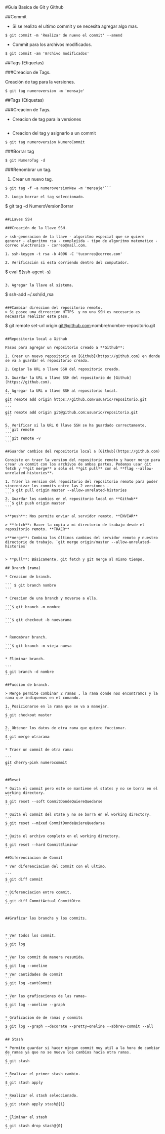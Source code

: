 #Guia Basica de Git y Github

##Commit

- Si se realizo el ultimo commit y se necesita agregar algo mas.

```
$ git commit -m 'Realizar de nuevo el commit' --amend
```

- Commit para los archivos modificados.

```
$ git commit -am 'Archivo modificados'
```

##Tags (Etiquetas)

###Creacion de Tags.

Creación de tag para la versiones.

```
$ git tag numeroversion -m 'mensaje'
```

##Tags (Etiquetas)

###Creacion de Tags.

- Creacion de tag para la versiones

```$ git tag numeroversion -m 'mensaje'

```

- Creacion del tag y asignarlo a un commit

```
$ git tag numeroversion NumeroCommit
```

###Borrar tag

```
$ git NumeroTag -d
```

###Renombrar un tag.

1.  Crear un nuevo tag.

````
$ git tag -f -a numeroversionNew -m 'mensaje'```

2. Luego borrar el tag seleccionado.
````

\$ git tag -d NumeroVersionBorrar

```-

##LLaves SSH

###Creación de la llave SSH.

> ssh-generacion de la llave - algoritmo especial que se quiere generar - algoritmo rsa - complejida - tipo de algoritmo matematico - correo electronico - correo@mail.com.

1. ssh-keygen -t rsa -b 4096 -C 'tucorreo@correo.com'

2. Verificación si esta corriendo dentro del computador.
```

$ eval $(ssh-agent -s)

```

3. Agregar la llave al sistema.
```

\$ ssh-add ~/.ssh/id_rsa

```

###Cambiar direccion del repositorio remoto.
> Si posee una dirreccion HTTPS  y no una SSH es necesario es necesario realizar este paso.

```

\$ git remote set-url origin git@github.com:nombre/nombre-repositorio.git

````

##Repositorio local a Github

Pasos para agregar un repositorio creado a **Github**:

1. Crear un nuevo repositorio en [Github](https://github.com) en donde se va a guardar el repositorio creado.

2. Copiar la URL o llave SSH del repositorio creado.

3. Guardar la URL o llave SSH del repositorio de [Github](https://github.com).

4. Agregar la URL o llave SSH al repositorio local.
```
git remote add origin https://github.com/usuario/repositorio.git
```
```
git remote add origin git@github.com:usuario/repositorio.git
```

5. Verificar si la URL O llave SSH se ha guardado correctamente.
```git remote
```
```git remote -v
```

##Guardar cambios del repositorio local a [Github](https://github.com)

Consiste en traer la version del repositorio remoto y hacer merge para crear un commit con los archivos de ambas partes. Podemos usar git fetch y **git merge** o solo el **git pull** con el **flag --allow-unrelated-histories**.

1. Traer la version del repositorio del repositorio remoto para poder sincronizar los commits entre las 2 versiones .
```$ git pull origin master --allow-unrelated-histories
```
2. Guardar los cambios en el repositorio local en **Github**
```$ git push origin master
```

>**push**: Nos permite enviar al servidor remoto. **ENVIAR**

> **fetch**: Hacer la copia a mi directorio de trabajo desde el repositorio remoto. **TRAER**

>**merge**: Combina los últimos cambios del servidor remoto y nuestro directorio de trabajo. `git merge origin/master --allow-unrelated-histories`


> **pull**: Básicamente, git fetch y git merge al mismo tiempo.

## Branch (rama)

* Creacion de branch.

``` $ git branch nombre
```

* Creacion de una branch y moverse a ella.

```$ git branch -m nombre
```

```$ git checkout -b nuevarama
```


* Renombrar branch.

```$ git branch -m vieja nueva
```

* Eliminar branch.

```
$ git branch -d nombre
```

##Fuccion de branch.

> Merge permite combinar 2 ramas , la rama donde nos encontramos y la rama que indiquemos en el comando.

1. Posicionarse en la rama que se va a manejar.
```
$ git checkout master
```

2. Obtener los datos de otra rama que quiere fuccionar.
```
$ git merge otrarama
```

* Traer un commit de otra rama:

```
git cherry-pink numerocommit
```


##Reset

* Quita el commit pero este se mantiene el states y no se borra en el working directory.
```
$ git reset --soft CommitDondeQuiereQuedarse
```

* Quita el commit del state y no se borra en el working directory.
```
$ git reset --mixed CommitDondeQuiereQuedarse
```

* Quita el archivo completo en el working directory.
```
$ git reset --hard CommitEliminar
```

##Diferenciacion de Commit

* Ver diferenciacion del commit con el ultimo.

```
$ git diff commit
```

* Diferenciacion entre commit.
```
$ git diff CommitActual CommitOtro
```


##Graficar los branchs y los commits.



* Ver todos los commit.
```
$ git log
```

* Ver los commit de manera resumida.
```
$ git log --oneline
```
* Ver cantidades de commit
```
$ git log -cantCommit
```

* Ver las graficaciones de las ramas-
```
$ git log --oneline --graph
```

* Graficacion de de ramas y commits
```
$ git log --graph --decorate --pretty=oneline --abbrev-commit --all
```

## Stash

* Permite guardar si hacer ningun commit muy util a la hora de cambiar de ramas ya que no se mueve los cambios hacia otra ramas.
```
$ git stash
```

* Realizar el primer stash cambio.
```
$ git stash apply
```

* Realizar el stash seleccionado.
```
$ git stash apply stash@{1}
```

* Eliminar el stash
```
$ git stash drop stash@{0}
```
````

